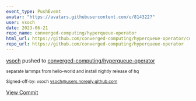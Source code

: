 ```yaml
---
event_type: PushEvent
avatar: "https://avatars.githubusercontent.com/u/814322?"
user: vsoch
date: 2023-06-21
repo_name: converged-computing/hyperqueue-operator
html_url: https://github.com/converged-computing/hyperqueue-operator/commit/a6f7b7661ea9ef63414db5dfeb82d84e162aabfd
repo_url: https://github.com/converged-computing/hyperqueue-operator
---
```


<a href='https://github.com/vsoch' target='_blank'>vsoch</a> pushed to <a href='https://github.com/converged-computing/hyperqueue-operator' target='_blank'>converged-computing/hyperqueue-operator</a>

<small>separate lammps from hello-world and install nightly release of hq

Signed-off-by: vsoch <vsoch@users.noreply.github.com></small>

<a href='https://github.com/converged-computing/hyperqueue-operator/commit/a6f7b7661ea9ef63414db5dfeb82d84e162aabfd' target='_blank'>View Commit</a>